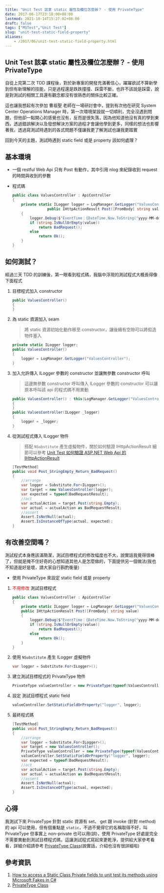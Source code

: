```yaml
---
title: "Unit Test 該拿 static 屬性及欄位怎麼辦？ - 使用 PrivateType"
date: 2017-06-17T23:18:00+08:00
lastmod: 2021-10-14T15:27:02+08:00
draft: false
tags: ["MSTest","Unit Test"]
slug: "unit-test-static-field-property"
aliases:
    - /2017/06/unit-test-static-field-property.html
---
```

## Unit Test 該拿 static 屬性及欄位怎麼辦？ - 使用 PrivateType

自從上完第二次 TDD 課程後，對於新專案的開發充滿著信心，躍躍欲試不算新學到但有新理解的技能，只是過程還是跌跌撞撞、踩雷不斷，也許不該說是踩雷，說是對測試的相關工具還有觀念都沒有很熟悉的關係比較正確。

這也讓我想起有次參加 曹祖聖 老師在一場研討會中，提到有次他在研究 System Center Operations Manager 時，第一次環境架設就一切順利，完全沒遇到問題，但他卻一點開心的感覺也沒有，反而是很失落，因為他知道他沒有真的學到東西，透過錯誤解決以及發想解決方案的過程才會讓他學到更多，同樣的想法也影響著我，透過寫測試時遇到的各式問題不僅讓我更了解測試也讓我更踏實

回到今天的主題，測試時遇到 static field 或是 property 該如何處理？

## 基本環境

* 一個 restful Web Api 只有 Post 有動作，其中引用 nlog 來紀錄收到 request 的時間與收到的參數
* 程式碼

    ```cs
    public class ValuesController : ApiController
    {
        private static ILogger logger = LogManager.GetLogger("ValuesController");
                    public IHttpActionResult Post([FromBody] string value)
        {
            logger.Debug($"EventTime：{DateTime.Now.ToString("yyyy-MM-dd HH:mm:ss")} Value={value}");
            if (string.IsNullOrEmpty(value))
                return BadRequest();
            else
                return Ok();
        }
    }
    ```

## 如何測試？

經過三天 TDD 的訓練後，第一眼看到程式碼，我腦中浮現的測試程式大概長得像下面程式

1. 目標程式加入 constructor

    ```cs
    public ValuesController()
    {
    }
    ```

2. 為 static 資源加入 seam

    > 將 static 資源初始化動作移至 constructor，讓後續有空隙可以將假造物件塞入

    ```cs
    private static ILogger logger;
    public ValuesController()
    {
        logger = LogManager.GetLogger("ValuesController");
    }
    ```

3. 加入允許傳入 ILogger 參數的 constructor 並讓無參數 constructor 呼叫

    > 這邊無參數 constructor 呼叫傳入 ILogger 參數的 constructor 可以讓原本呼叫該 api 的程式碼不用異動

    ```cs
    public ValuesController() : this(LogManager.GetLogger("ValuesController"))
    {
    }
    public ValuesController(ILogger _logger)
    {
        logger = _logger;
    }
    ```

4. 從測試程式傳入 ILogger 物件

    > 搭配 `NSubstitute` 產生虛擬物件，關於如何驗證 IHttpActionResult 細節可以參考 [Unit Test 如何驗證 ASP.NET Web Api 的 IHttpActionResult](//blog.yowko.com/2017/06/unit-test-web-api-ihttpactionresult.html)

    ```cs
    [TestMethod]
    public void Post_StringEmpty_Return_BadRequest()
    {
        //arrange 
        var logger = Substitute.For<ILogger>();
        var target = new ValuesController(logger);
        var expected = typeof(BadRequestResult);
        //act
        var actualAction = target.Post(string.Empty);
        var actual = actualAction as BadRequestResult;
        //assert
        Assert.IsNotNull(actual);
        Assert.IsInstanceOfType(actual, expected);
    }
    ```

## 有改善空間嗎？

測試程式本身應該滿簡潔，測試目標程式的修改幅度也不大，說實話我覺得很棒了，但就是掩不住好奇的心想知道其他人是怎麼做的，下面提供另一個做法(我也不知道是好是壞，請大家自行斟酌衡量)

* 使用 PrivateType 來設定 static field 或是 property

1. <span style="color:red">不用修改</span> 測試目標程式

    ```cs
    public class ValuesController : ApiController
    {
        private static ILogger logger = LogManager.GetLogger("ValuesController");
        public IHttpActionResult Post([FromBody] string value)
        {
            logger.Debug($"EventTime：{DateTime.Now.ToString("yyyy-MM-dd HH:mm:ss")};Value={value}");
            if (string.IsNullOrEmpty(value))
                return BadRequest();
            else
                return Ok();
        }
    }
    ```

2. 使用 `NSubstitute` 產生 ILogger 虛擬物件

    ```cs
    var logger = Substitute.For<ILogger>();
    ```

3. 建立測試目標程式的 PrivateType 物件

    ```cs
    PrivateType valueController = new PrivateType(typeof(ValuesController));
    ```

4. 設定 測試目標程式 static field

    ```cs
    valueController.SetStaticFieldOrProperty("logger", logger);
    ```

5. 最終程式碼

    ```cs
    [TestMethod]
    public void Post_StringEmpty_Return_BadRequest()
    {
        //arrange 
        var logger = Substitute.For<ILogger>();
        var target = new ValuesController();
        PrivateType valueController = new PrivateType(typeof(ValuesController));
        valueController.SetStaticFieldOrProperty("logger", logger);
        var expected = typeof(BadRequestResult);
        //act
        var actualAction = target.Post(string.Empty);
        var actual = actualAction as BadRequestResult;
        //assert
        Assert.IsNotNull(actual);
        Assert.IsInstanceOfType(actual, expected);
    }
    ```

## 心得

我測試下來 PrivateType 針對 static 資源有 set、 get 跟 invoke (針對 method) 的 api 可以使用，但有個重點是 `static`，不過不覺得它的名稱取得不好，叫 PrivateType 但事實上 non-private 也可以用(誤)，使用 PrivateType 好處是完全不需要異動到測試目標程式碼，這讓測試程式寫起來更乾淨，提供給大家參考看看，詳細介紹請參考 [PrivateType Class](https://msdn.microsoft.com/en-us/library/microsoft.visualstudio.testtools.unittesting.privatetype%28v=vs.120%29.aspx)(說實話，介紹也沒有很詳細啦)

## 參考資訊

1. [How to access a Static Class Private fields to unit test its methods using Microsoft Fakes in C#](https://stackoverflow.com/questions/30535918/how-to-access-a-static-class-private-fields-to-unit-test-its-methods-using-micro)
2. [PrivateType Class](https://msdn.microsoft.com/en-us/library/microsoft.visualstudio.testtools.unittesting.privatetype%28v=vs.120%29.aspx)
